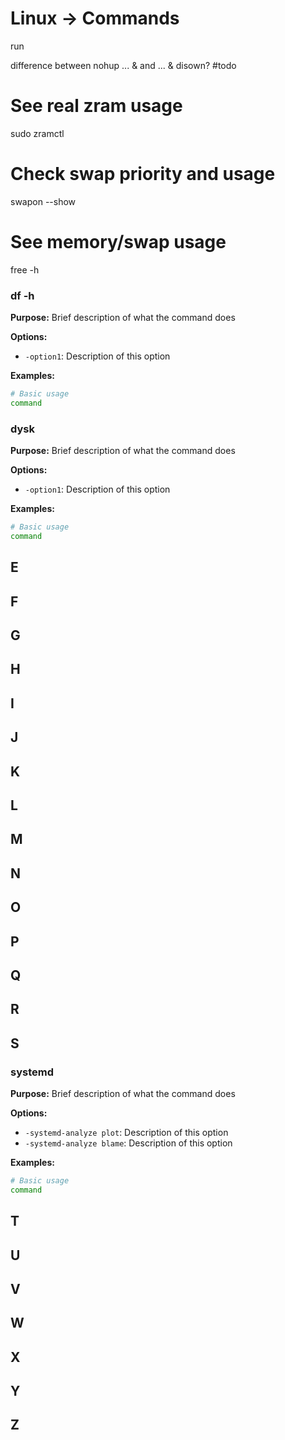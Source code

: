 # Linux -> Commands

run

difference between nohup ... &
and ... & disown? #todo

# See real zram usage
sudo zramctl

# Check swap priority and usage
swapon --show

# See memory/swap usage
free -h
### df -h

**Purpose:** Brief description of what the command does

**Options:**
- `-option1`: Description of this option

**Examples:**
```bash
# Basic usage
command
```

### dysk

**Purpose:** Brief description of what the command does

**Options:**
- `-option1`: Description of this option

**Examples:**
```bash
# Basic usage
command
```
## E

## F

## G

## H

## I

## J

## K

## L

## M

## N

## O

## P

## Q

## R

## S

### systemd

**Purpose:** Brief description of what the command does

**Options:**
- `-systemd-analyze plot`: Description of this option
- `-systemd-analyze blame`: Description of this option

**Examples:**
```bash
# Basic usage
command
```
## T

## U

## V

## W

## X

## Y

## Z



